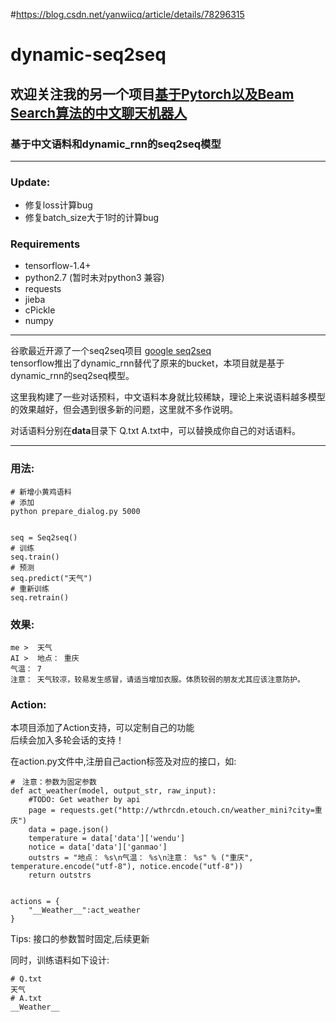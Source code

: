 
#https://blog.csdn.net/yanwiicq/article/details/78296315
# dynamic-seq2seq
## 欢迎关注我的另一个项目[基于Pytorch以及Beam Search算法的中文聊天机器人](https://github.com/yanwii/seq2seq)
### 基于中文语料和dynamic_rnn的seq2seq模型

---

### Update:
- 修复loss计算bug
- 修复batch_size大于1时的计算bug


### Requirements
- tensorflow-1.4+
- python2.7 (暂时未对python3 兼容)
- requests
- jieba
- cPickle
- numpy

---

谷歌最近开源了一个seq2seq项目 [google seq2seq](https://github.com/google/seq2seq)  
tensorflow推出了dynamic_rnn替代了原来的bucket，本项目就是基于dynamic_rnn的seq2seq模型。  
  
这里我构建了一些对话预料，中文语料本身就比较稀缺，理论上来说语料越多模型的效果越好，但会遇到很多新的问题，这里就不多作说明。   

对话语料分别在**data**目录下 Q.txt A.txt中，可以替换成你自己的对话语料。    

---

### 用法:
    
    # 新增小黄鸡语料
    # 添加
    python prepare_dialog.py 5000


    seq = Seq2seq()
    # 训练
    seq.train()
    # 预测
    seq.predict("天气")
    # 重新训练
    seq.retrain()
   

### 效果:
    
    me >  天气
    AI >  地点： 重庆
    气温： 7
    注意： 天气较凉，较易发生感冒，请适当增加衣服。体质较弱的朋友尤其应该注意防护。

### Action:

本项目添加了Action支持，可以定制自己的功能  
后续会加入多轮会话的支持！  

在action.py文件中,注册自己action标签及对应的接口，如:

    #　注意：参数为固定参数
    def act_weather(model, output_str, raw_input):
        #TODO: Get weather by api
        page = requests.get("http://wthrcdn.etouch.cn/weather_mini?city=重庆")
        data = page.json()
        temperature = data['data']['wendu']
        notice = data['data']['ganmao']
        outstrs = "地点： %s\n气温： %s\n注意： %s" % ("重庆", temperature.encode("utf-8"), notice.encode("utf-8"))
        return outstrs


    actions = {
        "__Weather__":act_weather
    }

Tips: 接口的参数暂时固定,后续更新  

同时，训练语料如下设计:

    # Q.txt
    天气
    # A.txt
    __Weather__


